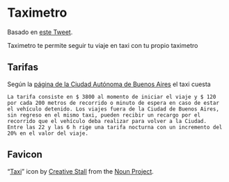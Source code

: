 # Taximetro

Basado en [este Tweet](https://twitter.com/runixo/status/991742481753628678).

Taximetro te permite seguir tu viaje en taxi con tu propio taximetro

## Tarifas

Según la [página de la Ciudad Autónoma de Buenos Aires](http://www.buenosaires.gob.ar/taxis/tarifas)
el taxi cuesta

    La tarifa consiste en $ 3800 al momento de iniciar el viaje y $ 120 por cada 200 metros de recorrido o minuto de espera en caso de estar el vehículo detenido. Los viajes fuera de la Ciudad de Buenos Aires, sin regreso en el mismo taxi, pueden recibir un recargo por el recorrido que el vehículo deba realizar para volver a la Ciudad.
    Entre las 22 y las 6 h rige una tarifa nocturna con un incremento del 20% en el valor del viaje.

## Favicon

“[Taxi](https://thenounproject.com/term/taxi/784384)” icon by [Creative Stall](https://thenounproject.com/creativestall) from the [Noun Project](https://thenounproject.com/).
